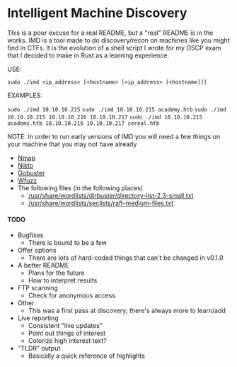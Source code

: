 # Intelligent Machine Discovery

This is a poor excuse for a real README, but a "real" README is in the works. IMD is a tool made to do discovery/recon on machines like you might find in CTFs.
It is the evolution of a shell script I wrote for my OSCP exam that I decided to make in Rust as a learning experience.

USE:

`sudo ./imd <ip_address> [<hostname> [<ip_address> [<hostname]]]`

EXAMPLES:

`sudo ./imd 10.10.10.215`
`sudo ./imd 10.10.10.215 academy.htb`
`sudo ./imd 10.10.10.215 10.10.10.216 10.10.10.217`
`sudo ./imd 10.10.10.215 academy.htb 10.10.10.216 10.10.10.217 cereal.htb`

NOTE: In order to run early versions of IMD you will need a few things on your machine that you may not have already
- [Nmap](https://nmap.org/)
- [Nikto](https://cirt.net/Nikto2)
- [Gobuster](https://github.com/OJ/gobuster)
- [Wfuzz](https://github.com/xmendez/wfuzz)
- The following files (in the following places)
    - [/usr/share/wordlists/dirbuster/directory-list-2.3-small.txt](https://github.com/daviddias/node-dirbuster/blob/master/lists/directory-list-2.3-small.txt)
    - [/usr/share/wordlists/seclists/raft-medium-files.txt](https://github.com/danielmiessler/SecLists/blob/master/Discovery/Web-Content/raft-medium-files.txt)

#### TODO
- Bugfixes
    - There is bound to be a few
- Offer options
    - There are lots of hard-coded things that can't be changed in v0.1.0
- A better README
    - Plans for the future
    - How to interpret results
- FTP scanning
    - Check for anonymous access
- Other
    - This was a first pass at discovery; there's always more to learn/add
- Live reporting
    - Consistent "live updates"
    - Point out things of interest
    - Colorize high interest text?
- "TLDR" output
    - Basically a quick reference of highlights
